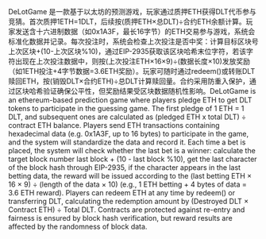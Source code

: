 DeLotGame 是一款基于以太坊的预测游戏，玩家通过质押ETH获得DLT代币参与竞猜。首次质押1ETH=1DLT，后续按(质押ETH×总DLT)÷合约ETH余额计算。玩家发送含十六进制数据（如0x1A3F，最长16字节）的ETH交易参与游戏，系统会标准化数据并记录。每次投注时，系统会检查上次投注是否中奖：计算目标区块号上次区块+(10-上次区块%10)，通过EIP-2935获取该区块哈希末位字符，若该字符出现在上次投注数据中，则按(上次投注ETH×16×9)÷(数据长度×10)发放奖励（如1ETH投注+4字节数据=3.6ETH奖励）。玩家可随时通过redeem()或转账DLT赎回ETH，按(销毁DLT×合约ETH)÷总DLT计算赎回量。合约采用防重入保护，通过区块哈希验证确保公平性，但奖励结果受区块数据随机性影响。DeLotGame is an ethereum-based prediction game where players pledge ETH to get DLT tokens to participate in the guessing game. The first pledge of 1 ETH = 1 DLT, and subsequent ones are calculated as (pledged ETH x total DLT) ÷ contract ETH balance. Players send ETH transactions containing hexadecimal data (e.g. 0x1A3F, up to 16 bytes) to participate in the game, and the system will standardize the data and record it. Each time a bet is placed, the system will check whether the last bet is a winner: calculate the target block number last block + (10 - last block %10), get the last character of the block hash through EIP-2935, if the character appears in the last betting data, the reward will be issued according to the (last betting ETH × 16 × 9) ÷ (length of the data × 10) (e.g., 1 ETH betting + 4 bytes of data = 3.6 ETH reward). Players can redeem ETH at any time by redeem() or transferring DLT, calculating the redemption amount by (Destroyed DLT × Contract ETH) ÷ Total DLT. Contracts are protected against re-entry and fairness is ensured by block hash verification, but reward results are affected by the randomness of block data.
